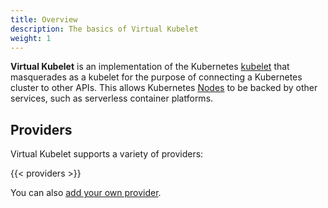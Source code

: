 ```yaml
---
title: Overview
description: The basics of Virtual Kubelet
weight: 1
---
```


**Virtual Kubelet** is an implementation of the Kubernetes [kubelet](https://kubernetes.io/docs/reference/command-line-tools-reference/kubelet/) that masquerades as a kubelet for the purpose of connecting a Kubernetes cluster to other APIs. This allows Kubernetes [Nodes](https://kubernetes.io/docs/concepts/architecture/nodes/) to be backed by other services, such as serverless container platforms.

## Providers

Virtual Kubelet supports a variety of providers:

{{< providers >}}

You can also [add your own provider](providers#adding).
